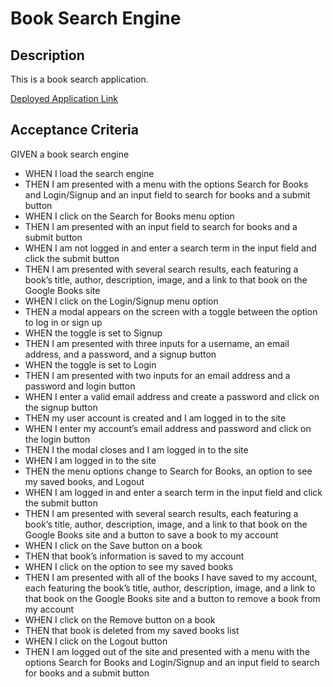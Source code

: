 # Book Search Engine

## Description

This is a book search application.

[Deployed Application Link](https://git.heroku.com/morning-sierra-32631.git)

## Acceptance Criteria

GIVEN a book search engine
- WHEN I load the search engine
- THEN I am presented with a menu with the options Search for Books and Login/Signup and an input field to search for books and a submit button
- WHEN I click on the Search for Books menu option
- THEN I am presented with an input field to search for books and a submit button
- WHEN I am not logged in and enter a search term in the input field and click the submit button
- THEN I am presented with several search results, each featuring a book’s title, author, description, image, and a link to that book on the Google Books site
- WHEN I click on the Login/Signup menu option
- THEN a modal appears on the screen with a toggle between the option to log in or sign up
- WHEN the toggle is set to Signup
- THEN I am presented with three inputs for a username, an email address, and a password, and a signup button
- WHEN the toggle is set to Login
- THEN I am presented with two inputs for an email address and a password and login button
- WHEN I enter a valid email address and create a password and click on the signup button
- THEN my user account is created and I am logged in to the site
- WHEN I enter my account’s email address and password and click on the login button
- THEN I the modal closes and I am logged in to the site
- WHEN I am logged in to the site
- THEN the menu options change to Search for Books, an option to see my saved books, and Logout
- WHEN I am logged in and enter a search term in the input field and click the submit button
- THEN I am presented with several search results, each featuring a book’s title, author, description, image, and a link to that book on the Google Books site and a button to save a book to my account
- WHEN I click on the Save button on a book
- THEN that book’s information is saved to my account
- WHEN I click on the option to see my saved books
- THEN I am presented with all of the books I have saved to my account, each featuring the book’s title, author, description, image, and a link to that book on the Google Books site and a button to remove a book from my account
- WHEN I click on the Remove button on a book
- THEN that book is deleted from my saved books list
- WHEN I click on the Logout button
- THEN I am logged out of the site and presented with a menu with the options Search for Books and Login/Signup and an input field to search for books and a submit button  

